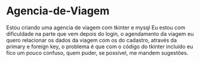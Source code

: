 # Agencia-de-Viagem
Estou criando uma agencia de viagem com tkinter e mysql
Eu estou com dificuldade na parte que vem depois do login, o agendamento da viagem
eu quero relacionar os dados da viagem com os do cadastro, através da primary e foreign key,
o problema é que com o código do tkinter incluído eu fico um pouco confuso, quem puder, se possível,
me mandem sugestões.
